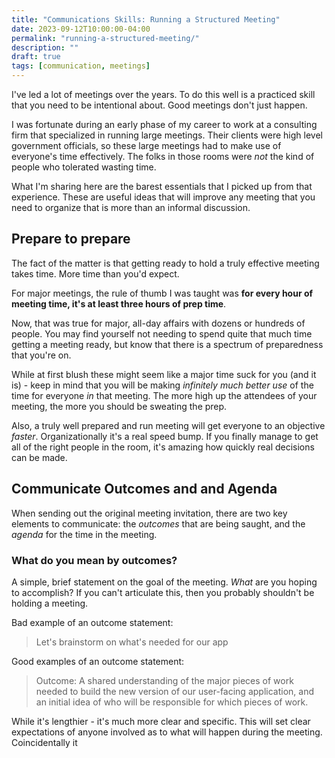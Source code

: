 ```yaml
---
title: "Communications Skills: Running a Structured Meeting"
date: 2023-09-12T10:00:00-04:00
permalink: "running-a-structured-meeting/"
description: ""
draft: true
tags: [communication, meetings]
---
```


I've led a lot of meetings over the years. To do this well is a practiced skill that you need to be intentional about. Good meetings don't just happen.

I was fortunate during an early phase of my career to work at a consulting firm that specialized in running large meetings. Their clients were high level government officials, so these large meetings had to make use of everyone's time effectively. The folks in those rooms were _not_ the kind of people who tolerated wasting time.

What I'm sharing here are the barest essentials that I picked up from that experience. These are useful ideas that will improve any meeting that you need to organize that is more than an informal discussion.

## Prepare to prepare

The fact of the matter is that getting ready to hold a truly effective meeting takes time. More time than you'd expect.

For major meetings, the rule of thumb I was taught was **for every hour of meeting time, it's at least three hours of prep time**.

Now, that was true for major, all-day affairs with dozens or hundreds of people. You may find yourself not needing to spend quite that much time getting a meeting ready, but know that there is a spectrum of preparedness that you're on.

While at first blush these might seem like a major time suck for you (and it is) - keep in mind that you will be making _infinitely much better use_ of the time for everyone _in_ that meeting. The more high up the attendees of your meeting, the more you should be sweating the prep.

Also, a truly well prepared and run meeting will get everyone to an objective _faster_. Organizationally it's a real speed bump. If you finally manage to get all of the right people in the room, it's amazing how quickly real decisions can be made.

## Communicate Outcomes and and Agenda

When sending out the original meeting invitation, there are two key elements to communicate: the *outcomes* that are being saught, and the *agenda* for the time in the meeting.

### What do you mean by outcomes?

A simple, brief statement on the goal of the meeting. _What_ are you hoping to accomplish? If you can't articulate this, then you probably shouldn't be holding a meeting.

Bad example of an outcome statement:

> Let's brainstorm on what's needed for our app

Good examples of an outcome statement:

> Outcome: A shared understanding of the major pieces of work needed to build the new version of our user-facing application, and an initial idea of who will be responsible for which pieces of work.

While it's lengthier - it's much more clear and specific. This will set clear expectations of anyone involved as to what will happen during the meeting. Coincidentally it



